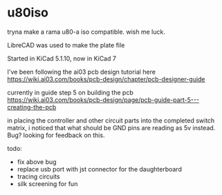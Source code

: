 # u80iso
tryna make a rama u80-a iso compatible. wish me luck.

LibreCAD was used to make the plate file

Started in KiCad 5.1.10, now in KiCad 7

I've been following the ai03 pcb design tutorial here https://wiki.ai03.com/books/pcb-design/chapter/pcb-designer-guide

currently in guide step 5 on building the pcb
https://wiki.ai03.com/books/pcb-design/page/pcb-guide-part-5---creating-the-pcb

in placing the controller and other circuit parts into the completed switch matrix, i noticed that what should be GND pins are reading as 5v instead. Bug? looking for feedback on this.

todo:
* fix above bug
* replace usb port with jst connector for the daughterboard
* tracing circuits
* silk screening for fun
